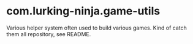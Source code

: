 # com.lurking-ninja.game-utils
Various helper system often used to build various games. Kind of catch them all repository, see README.
